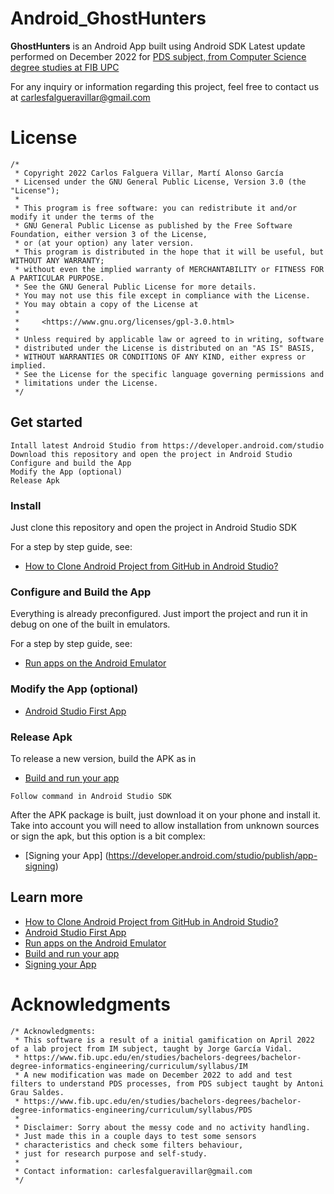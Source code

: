 # Android_GhostHunters

 **GhostHunters** is an Android App built using Android SDK 
 Latest update performed on December 2022 for [PDS subject, from Computer Science degree studies at FIB UPC](https://www.fib.upc.edu/en/studies/bachelors-degrees/bachelor-degree-informatics-engineering/curriculum/syllabus/PDS)

 For any inquiry or information regarding this project, feel free to contact us at carlesfalgueravillar@gmail.com

# License
```
/*
 * Copyright 2022 Carlos Falguera Villar, Martí Alonso García
 * Licensed under the GNU General Public License, Version 3.0 (the "License");
 *
 * This program is free software: you can redistribute it and/or modify it under the terms of the
 * GNU General Public License as published by the Free Software Foundation, either version 3 of the License,
 * or (at your option) any later version.
 * This program is distributed in the hope that it will be useful, but WITHOUT ANY WARRANTY;
 * without even the implied warranty of MERCHANTABILITY or FITNESS FOR A PARTICULAR PURPOSE.
 * See the GNU General Public License for more details.
 * You may not use this file except in compliance with the License.
 * You may obtain a copy of the License at
 *
 *     <https://www.gnu.org/licenses/gpl-3.0.html>
 *
 * Unless required by applicable law or agreed to in writing, software
 * distributed under the License is distributed on an "AS IS" BASIS,
 * WITHOUT WARRANTIES OR CONDITIONS OF ANY KIND, either express or implied.
 * See the License for the specific language governing permissions and
 * limitations under the License.
 */
```

## Get started

```
Intall latest Android Studio from https://developer.android.com/studio
Download this repository and open the project in Android Studio
Configure and build the App
Modify the App (optional)
Release Apk
```

### Install

Just clone this repository and open the project in Android Studio SDK

For a step by step guide, see:

- [How to Clone Android Project from GitHub in Android Studio?](https://www.geeksforgeeks.org/how-to-clone-android-project-from-github-in-android-studio/)


### Configure and Build the App

Everything is already preconfigured.
Just import the project and run it in debug on one of the built in emulators.

For a step by step guide, see:

- [Run apps on the Android Emulator](https://developer.android.com/studio/run/emulator)

### Modify the App (optional)

- [Android Studio First App](https://developer.android.com/training/basics/firstapp)


### Release Apk

To release a new version, build the APK as in

- [Build and run your app](https://developer.android.com/studio/run)

```
Follow command in Android Studio SDK
```

After the APK package is built, just download it on your phone and install it.
Take into account you will need to allow installation from unknown sources or sign the apk, but this option is a bit complex:

- [Signing your App] (https://developer.android.com/studio/publish/app-signing)


## Learn more

- [How to Clone Android Project from GitHub in Android Studio?](https://www.geeksforgeeks.org/how-to-clone-android-project-from-github-in-android-studio/)
- [Android Studio First App](https://developer.android.com/training/basics/firstapp)
- [Run apps on the Android Emulator](https://developer.android.com/studio/run/emulator)
- [Build and run your app](https://developer.android.com/studio/run)
- [Signing your App](https://developer.android.com/studio/publish/app-signing)

# Acknowledgments

```
/* Acknowledgments:
 * This software is a result of a initial gamification on April 2022 of a lab project from IM subject, taught by Jorge García Vidal.
 * https://www.fib.upc.edu/en/studies/bachelors-degrees/bachelor-degree-informatics-engineering/curriculum/syllabus/IM
 * A new modification was made on December 2022 to add and test filters to understand PDS processes, from PDS subject taught by Antoni Grau Saldes.
 * https://www.fib.upc.edu/en/studies/bachelors-degrees/bachelor-degree-informatics-engineering/curriculum/syllabus/PDS
 *
 * Disclaimer: Sorry about the messy code and no activity handling.
 * Just made this in a couple days to test some sensors
 * characteristics and check some filters behaviour,
 * just for research purpose and self-study.
 * 
 * Contact information: carlesfalgueravillar@gmail.com
 */
```